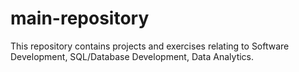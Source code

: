 # main-repository
This repository contains projects and exercises relating to Software Development, SQL/Database Development, Data Analytics.
